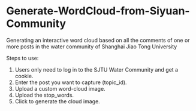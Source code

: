# Generate-WordCloud-from-Siyuan-Community
Generating an interactive word cloud based on all the comments of one or more posts in the water community of Shanghai Jiao Tong University 

Steps to use:
1. Users only need to log in to the SJTU Water Community and get a cookie.
2. Enter the post you want to capture (topic_id).
3. Upload a custom word-cloud image.
4. Upload the stop_words.
5. Click to generate the cloud image.
